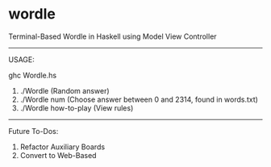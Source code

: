# wordle

Terminal-Based Wordle in Haskell using Model View Controller

----------------------------------------------------------------------------------------------------------

USAGE:

ghc Wordle.hs
1) ./Wordle (Random answer)
2) ./Wordle num (Choose answer between 0 and 2314, found in words.txt)
3) ./Wordle how-to-play (View rules)

-----------------------------------------------------------------------------------------------------------

Future To-Dos:
1) Refactor Auxiliary Boards
2) Convert to Web-Based
